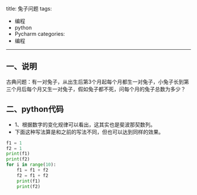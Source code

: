 title: 兔子问题
tags:
- 编程
- python
- Pycharm
categories:
- 编程
---

## 一、说明
古典问题：有一对兔子，从出生后第3个月起每个月都生一对兔子，小兔子长到第三个月后每个月又生一对兔子，假如兔子都不死，问每个月的兔子总数为多少？

## 二、python代码
- 1、根据数字的变化规律可以看出，这其实也是斐波那契数列。
- 下面这种写法算是和之前的写法不同，但也可以达到同样的效果。

```python
f1 = 1
f2 = 1
print(f1)
print(f2)
for i in range(10):
    f1 = f1 + f2
    f2 = f1 + f2
    print(f1)
    print(f2)
```
